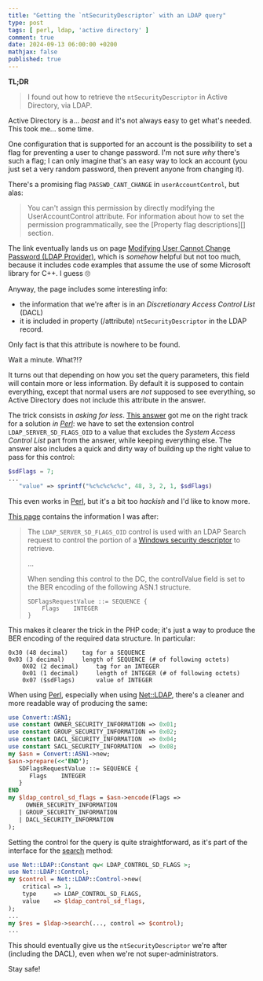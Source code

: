 ```yaml
---
title: "Getting the `ntSecurityDescriptor` with an LDAP query"
type: post
tags: [ perl, ldap, 'active directory' ]
comment: true
date: 2024-09-13 06:00:00 +0200
mathjax: false
published: true
---
```


**TL;DR**

> I found out how to retrieve the `ntSecurityDescriptor` in Active
> Directory, via LDAP.

Active Directory is a... *beast* and it's not always easy to get what's
needed. This took me... some time.

One configuration that is supported for an account is the possibility to
set a flag for preventing a user to change password. I'm not sure *why*
there's such a flag; I can only imagine that's an easy way to lock an
account (you just set a very random password, then prevent anyone from
changing it).

There's a promising flag `PASSWD_CANT_CHANGE` in `userAccountControl`,
but alas:

> You can't assign this permission by directly modifying the
> UserAccountControl attribute. For information about how to set the
> permission programmatically, see the [Property flag descriptions][]
> section.

The link eventually lands us on page [Modifying User Cannot Change
Password (LDAP Provider)][], which is *somehow* helpful but not too
much, because it includes code examples that assume the use of some
Microsoft library for C++. I guess 🙄

Anyway, the page includes some interesting info:

- the information that we're after is in an *Discretionary Access
  Control List* (DACL)
- it is included in property (/attribute) `ntSecurityDescriptor` in the
  LDAP record.

Only fact is that this attribute is nowhere to be found.

Wait a minute. What?!?

It turns out that depending on how you set the query parameters, this
field will contain more or less information. By default it is supposed
to contain everything, except that normal users are *not* supposed to
see everything, so Active Directory does not include this attribute in
the answer.

The trick consists in *asking for less*. [This answer][] got me on the
right track for a solution *in [Perl][]*: we have to set the extension
control `LDAP_SERVER_SD_FLAGS_OID` to a value that excludes the *System
Access Control List* part from the answer, while keeping everything
else. The answer also includes a quick and dirty way of building up the
right value to pass for this control:

```php
$sdFlags = 7;
...
   "value" => sprintf("%c%c%c%c%c", 48, 3, 2, 1, $sdFlags)
```

This even works in [Perl][], but it's a bit too *hackish* and I'd like
to know more.

[This page][] contains the information I was after:

> The `LDAP_SERVER_SD_FLAGS_OID` control is used with an LDAP Search
> request to control the portion of a [Windows security descriptor][] to
> retrieve.
>
> ...
>
> When sending this control to the DC, the controlValue field is set to
> the BER encoding of the following ASN.1 structure.
>
>     SDFlagsRequestValue ::= SEQUENCE {
>         Flags    INTEGER
>     }

This makes it clearer the trick in the PHP code; it's just a way to
produce the BER encoding of the required data structure. In particular:

```
0x30 (48 decimal)    tag for a SEQUENCE
0x03 (3 decimal)     length of SEQUENCE (# of following octets)
    0X02 (2 decimal)     tag for an INTEGER
    0x01 (1 decimal)     length of INTEGER (# of following octets)
    0x07 ($sdFlags)      value of INTEGER
```

When using [Perl][], especially when using [Net::LDAP][], there's a
cleaner and more readable way of producing the same:

```perl
use Convert::ASN1;
use constant OWNER_SECURITY_INFORMATION => 0x01;
use constant GROUP_SECURITY_INFORMATION => 0x02;
use constant DACL_SECURITY_INFORMATION  => 0x04;
use constant SACL_SECURITY_INFORMATION  => 0x08;
my $asn = Convert::ASN1->new;
$asn->prepare(<<'END');
   SDFlagsRequestValue ::= SEQUENCE {
      Flags    INTEGER
   }
END
my $ldap_control_sd_flags = $asn->encode(Flags =>
     OWNER_SECURITY_INFORMATION
   | GROUP_SECURITY_INFORMATION
   | DACL_SECURITY_INFORMATION
);
```

Setting the control for the query is quite straightforward, as it's part
of the interface for the [search][ldap-search] method:

```perl
use Net::LDAP::Constant qw< LDAP_CONTROL_SD_FLAGS >;
use Net::LDAP::Control;
my $control = Net::LDAP::Control->new(
    critical => 1,
    type     => LDAP_CONTROL_SD_FLAGS,
    value    => $ldap_control_sd_flags,
);
...
my $res = $ldap->search(..., control => $control);
...
```

This should eventually give us the `ntSecurityDescriptor` we're after
(including the DACL), even when we're not super-administrators.

Stay safe!


[Perl]: https://www.perl.org/
[Raku]: https://raku.org/
[Property flag description]: https://learn.microsoft.com/en-us/troubleshoot/windows-server/active-directory/useraccountcontrol-manipulate-account-properties#property-flag-descriptions
[Modifying User Cannot Change Password (LDAP Provider)]: https://learn.microsoft.com/en-us/windows/win32/adsi/modifying-user-cannot-change-password-ldap-provider
[This answer]: https://stackoverflow.com/questions/40771503/selecting-the-ad-ntsecuritydescriptor-attribute-as-a-non-admin/40773088#40773088
[This page]: https://learn.microsoft.com/en-us/openspecs/windows_protocols/ms-adts/3888c2b7-35b9-45b7-afeb-b772aa932dd0
[Windows security descriptor]: https://learn.microsoft.com/en-us/openspecs/windows_protocols/ms-adts/b645c125-a7da-4097-84a1-2fa7cea07714#gt_e5213722-75a9-44e7-b026-8e4833f0d350
[Net::LDAP]: https://metacpan.org/pod/Net::LDAP
[ldap-search]: https://metacpan.org/pod/Net::LDAP#search-(-OPTIONS-)
